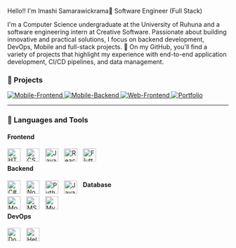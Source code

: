 Hello!! I'm Imashi Samarawickrama👋
Software Engineer (Full Stack)

I'm a Computer Science undergraduate at the University of Ruhuna and a software engineering intern at Creative Software. Passionate about building innovative and practical solutions, I focus on backend development, DevOps, Mobile and full-stack projects. 
🌱 On my GitHub, you'll find a variety of projects that highlight my experience with end-to-end application development, CI/CD pipelines, and data management.

### 🧰 Projects

<p align="left">
   <a href="https://github.com/Chamidilshan/sl_explorer">
      <img alt="Mobile-Frontend" title="My Sri Lanka App-Frontend" src="https://img.shields.io/badge/Project-Mobile%20Frontend-blue?style=for-the-badge"/> 
   </a> 
   <a href="https://github.com/Chamidilshan/sl_explorer_backend">
      <img alt="Mobile-Backend" title="My Sri Lanka App/Web - Backend" src="https://img.shields.io/badge/Project-Mobile%20Backend-green?style=for-the-badge"/>
   </a> 
   <a href="https://github.com/Chamidilshan/sl-explorer-admin-web">
      <img alt="Web-Frontend" title="My Sri Lanka Admin Dashboard" src="https://img.shields.io/badge/Project-Web%20Frontend-orange?style=for-the-badge"/>
   </a>
   <a href="https://github.com/Imashi2000/Portfolio">
      <img alt="Portfolio" title="Portfolio" src="https://img.shields.io/badge/Project-Portfolio-lightgrey?style=for-the-badge"/>
   </a>
</p>


---

### 🧰 Languages and Tools

#### Frontend
<img align="left" alt="HTML" width="30px" style="padding-right:10px;" src="https://cdn.jsdelivr.net/gh/devicons/devicon/icons/html5/html5-plain.svg" />
<img align="left" alt="CSS" width="30px" style="padding-right:10px;" src="https://cdn.jsdelivr.net/gh/devicons/devicon/icons/css3/css3-plain.svg" />
<img align="left" alt="JavaScript" width="30px" style="padding-right:10px;" src="https://cdn.jsdelivr.net/gh/devicons/devicon/icons/javascript/javascript-plain.svg" />
<img align="left" alt="React" width="30px" style="padding-right:10px;" src="https://cdn.jsdelivr.net/gh/devicons/devicon/icons/react/react-original.svg" />
<img align="left" alt="Flutter" width="30px" style="padding-right:10px;" src="https://cdn.jsdelivr.net/gh/devicons/devicon/icons/flutter/flutter-original.svg" />
<br />

#### Backend
<img align="left" alt="C#" width="30px" style="padding-right:10px;" src="https://cdn.jsdelivr.net/gh/devicons/devicon/icons/csharp/csharp-original.svg" />
<img align="left" alt="NodeJS" width="30px" style="padding-right:10px;" src="https://cdn.jsdelivr.net/gh/devicons/devicon/icons/nodejs/nodejs-original.svg" />
<img align="left" alt="Python" width="30px" style="padding-right:10px;" src="https://cdn.jsdelivr.net/gh/devicons/devicon/icons/python/python-plain.svg" />
<img align="left" alt="Java" width="30px" style="padding-right:10px;" src="https://cdn.jsdelivr.net/gh/devicons/devicon/icons/java/java-original.svg"/>

#### Database
<img align="left" alt="MongoDB" width="30px" style="padding-right:10px;" src="https://cdn.jsdelivr.net/gh/devicons/devicon/icons/mongodb/mongodb-original.svg" />
<img align="left" alt="MSSQL" width="30px" style="padding-right:10px;" src="https://cdn.jsdelivr.net/gh/devicons/devicon/icons/microsoftsqlserver/microsoftsqlserver-plain.svg" />
<img align="left" alt="MySQL" width="30px" style="padding-right:10px;" src="https://cdn.jsdelivr.net/gh/devicons/devicon/icons/mysql/mysql-original.svg" />
<br />

#### DevOps
<img align="left" alt="Docker" width="30px" style="padding-right:10px;" src="https://cdn.jsdelivr.net/gh/devicons/devicon/icons/docker/docker-original.svg" />
<img align="left" alt="Helm" width="30px" style="padding-right:10px;" src="https://cdn.jsdelivr.net/gh/devicons/devicon/icons/helm/helm-original.svg" />
<br />

#

<!--
**Imashi2000/Imashi2000** is a ✨ _special_ ✨ repository because its `README.md` (this file) appears on your GitHub profile.

   

Here are some ideas to get you started:

- 🔭 I’m currently working on ...
- 🌱 I’m currently learning ...
- 👯 I’m looking to collaborate on ...
- 🤔 I’m looking for help with ...
- 💬 Ask me about ...
- 📫 How to reach me: ...
- 😄 Pronouns: ...
- ⚡ Fun fact: ...
-->

